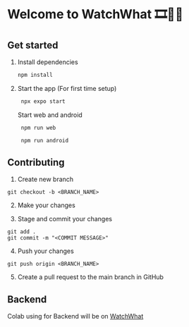 # Welcome to WatchWhat 🎞️🍿🎥

## Get started

1. Install dependencies

   ```bash
   npm install
   ```

2. Start the app (For first time setup)

   ```bash
    npx expo start
   ```

   Start web and android
   ```bash
    npm run web
   ```
   ```bash
    npm run android
   ```

## Contributing

1. Create new branch

```
git checkout -b <BRANCH_NAME> 
```

2. Make your changes

3. Stage and commit your changes

```
git add .
git commit -m "<COMMIT MESSAGE>"
```

4. Push your changes

```
git push origin <BRANCH_NAME>
```

5. Create a pull request to the main branch in GitHub

## Backend

Colab using for Backend will be on [WatchWhat](https://colab.research.google.com/drive/1m7u0k11qlaWtdtuG3V9NmePyEKv0eCDQ?usp=sharing)